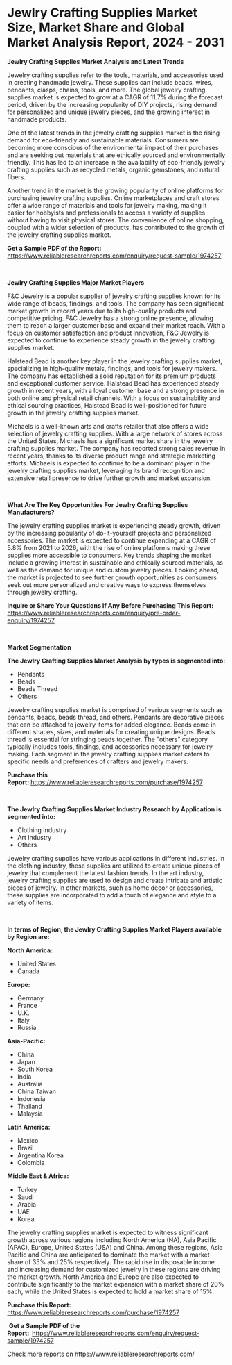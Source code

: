 <p><h1>Jewlry Crafting Supplies Market Size, Market Share and Global Market Analysis Report, 2024 - 2031</h1></p><p><strong>Jewlry Crafting Supplies Market Analysis and Latest Trends</strong></p>
<p><p>Jewelry crafting supplies refer to the tools, materials, and accessories used in creating handmade jewelry. These supplies can include beads, wires, pendants, clasps, chains, tools, and more. The global jewelry crafting supplies market is expected to grow at a CAGR of 11.7% during the forecast period, driven by the increasing popularity of DIY projects, rising demand for personalized and unique jewelry pieces, and the growing interest in handmade products.</p><p>One of the latest trends in the jewelry crafting supplies market is the rising demand for eco-friendly and sustainable materials. Consumers are becoming more conscious of the environmental impact of their purchases and are seeking out materials that are ethically sourced and environmentally friendly. This has led to an increase in the availability of eco-friendly jewelry crafting supplies such as recycled metals, organic gemstones, and natural fibers.</p><p>Another trend in the market is the growing popularity of online platforms for purchasing jewelry crafting supplies. Online marketplaces and craft stores offer a wide range of materials and tools for jewelry making, making it easier for hobbyists and professionals to access a variety of supplies without having to visit physical stores. The convenience of online shopping, coupled with a wider selection of products, has contributed to the growth of the jewelry crafting supplies market.</p></p>
<p><strong>Get a Sample PDF of the Report:&nbsp;</strong> <a href="https://www.reliableresearchreports.com/enquiry/request-sample/1974257">https://www.reliableresearchreports.com/enquiry/request-sample/1974257</a></p>
<p>&nbsp;</p>
<p><strong>Jewlry Crafting Supplies Major Market Players</strong></p>
<p><p>F&C Jewelry is a popular supplier of jewelry crafting supplies known for its wide range of beads, findings, and tools. The company has seen significant market growth in recent years due to its high-quality products and competitive pricing. F&C Jewelry has a strong online presence, allowing them to reach a larger customer base and expand their market reach. With a focus on customer satisfaction and product innovation, F&C Jewelry is expected to continue to experience steady growth in the jewelry crafting supplies market.</p><p>Halstead Bead is another key player in the jewelry crafting supplies market, specializing in high-quality metals, findings, and tools for jewelry makers. The company has established a solid reputation for its premium products and exceptional customer service. Halstead Bead has experienced steady growth in recent years, with a loyal customer base and a strong presence in both online and physical retail channels. With a focus on sustainability and ethical sourcing practices, Halstead Bead is well-positioned for future growth in the jewelry crafting supplies market.</p><p>Michaels is a well-known arts and crafts retailer that also offers a wide selection of jewelry crafting supplies. With a large network of stores across the United States, Michaels has a significant market share in the jewelry crafting supplies market. The company has reported strong sales revenue in recent years, thanks to its diverse product range and strategic marketing efforts. Michaels is expected to continue to be a dominant player in the jewelry crafting supplies market, leveraging its brand recognition and extensive retail presence to drive further growth and market expansion.</p></p>
<p>&nbsp;</p>
<p><strong>What Are The Key Opportunities For Jewlry Crafting Supplies Manufacturers?</strong></p>
<p><p>The jewelry crafting supplies market is experiencing steady growth, driven by the increasing popularity of do-it-yourself projects and personalized accessories. The market is expected to continue expanding at a CAGR of 5.8% from 2021 to 2026, with the rise of online platforms making these supplies more accessible to consumers. Key trends shaping the market include a growing interest in sustainable and ethically sourced materials, as well as the demand for unique and custom jewelry pieces. Looking ahead, the market is projected to see further growth opportunities as consumers seek out more personalized and creative ways to express themselves through jewelry crafting.</p></p>
<p><strong>Inquire or Share Your Questions If Any Before Purchasing This Report:</strong> <a href="https://www.reliableresearchreports.com/enquiry/pre-order-enquiry/1974257">https://www.reliableresearchreports.com/enquiry/pre-order-enquiry/1974257</a></p>
<p>&nbsp;</p>
<p><strong>Market Segmentation</strong></p>
<p><strong>The Jewlry Crafting Supplies Market Analysis by types is segmented into:</strong></p>
<p><ul><li>Pendants</li><li>Beads</li><li>Beads Thread</li><li>Others</li></ul></p>
<p><p>Jewelry crafting supplies market is comprised of various segments such as pendants, beads, beads thread, and others. Pendants are decorative pieces that can be attached to jewelry items for added elegance. Beads come in different shapes, sizes, and materials for creating unique designs. Beads thread is essential for stringing beads together. The "others" category typically includes tools, findings, and accessories necessary for jewelry making. Each segment in the jewelry crafting supplies market caters to specific needs and preferences of crafters and jewelry makers.</p></p>
<p><strong>Purchase this Report:&nbsp;</strong><a href="https://www.reliableresearchreports.com/purchase/1974257">https://www.reliableresearchreports.com/purchase/1974257</a></p>
<p>&nbsp;</p>
<p><strong>The Jewlry Crafting Supplies Market Industry Research by Application is segmented into:</strong></p>
<p><ul><li>Clothing Industry</li><li>Art Industry</li><li>Others</li></ul></p>
<p><p>Jewelry crafting supplies have various applications in different industries. In the clothing industry, these supplies are utilized to create unique pieces of jewelry that complement the latest fashion trends. In the art industry, jewelry crafting supplies are used to design and create intricate and artistic pieces of jewelry. In other markets, such as home decor or accessories, these supplies are incorporated to add a touch of elegance and style to a variety of items.</p></p>
<p>&nbsp;</p>
<p><strong>In terms of Region, the Jewlry Crafting Supplies Market Players available by Region are:</strong></p>
<p>
    <p> <strong> North America: </strong>
        <ul>
            <li>United States</li>
            <li>Canada</li>
        </ul>
        </p> 
    <p> <strong> Europe: </strong>
        <ul>
            <li>Germany</li>
            <li>France</li>
            <li>U.K.</li>
            <li>Italy</li>
            <li>Russia</li>
        </ul>
        </p> 
    <p> <strong> Asia-Pacific: </strong>
        <ul>
            <li>China</li>
            <li>Japan</li>
            <li>South Korea</li>
            <li>India</li>
            <li>Australia</li>
            <li>China Taiwan</li>
            <li>Indonesia</li>
            <li>Thailand</li>
            <li>Malaysia</li>
        </ul>
        </p> 
    <p> <strong> Latin America: </strong>
        <ul>
            <li>Mexico</li>
            <li>Brazil</li>
            <li>Argentina Korea</li>
            <li>Colombia</li>
        </ul>
        </p> 
    <p> <strong> Middle East & Africa: </strong>
        <ul>
            <li>Turkey</li>
            <li>Saudi</li>
            <li>Arabia</li>
            <li>UAE</li>
            <li>Korea</li>
        </ul>
    </p>
    </p>
<p><p>The jewelry crafting supplies market is expected to witness significant growth across various regions including North America (NA), Asia Pacific (APAC), Europe, United States (USA) and China. Among these regions, Asia Pacific and China are anticipated to dominate the market with a market share of 35% and 25% respectively. The rapid rise in disposable income and increasing demand for customized jewelry in these regions are driving the market growth. North America and Europe are also expected to contribute significantly to the market expansion with a market share of 20% each, while the United States is expected to hold a market share of 15%.</p></p>
<p><strong>Purchase this Report: </strong><a href="https://www.reliableresearchreports.com/purchase/1974257">https://www.reliableresearchreports.com/purchase/1974257</a></p>
<p>&nbsp;<strong>Get a Sample PDF of the Report:&nbsp;&nbsp;</strong><a href="https://www.reliableresearchreports.com/enquiry/request-sample/1974257">https://www.reliableresearchreports.com/enquiry/request-sample/1974257</a></p>
<p><strong></strong></p>
<p>Check more reports on https://www.reliableresearchreports.com/</p>